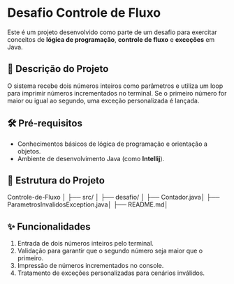 # Desafio Controle de Fluxo

Este é um projeto desenvolvido como parte de um desafio para exercitar conceitos de **lógica de programação**, **controle de fluxo** e **exceções** em Java.

## 🚀 Descrição do Projeto

O sistema recebe dois números inteiros como parâmetros e utiliza um loop para imprimir números incrementados no terminal. Se o primeiro número for maior ou igual ao segundo, uma exceção personalizada é lançada.

## 🛠️ Pré-requisitos

- Conhecimentos básicos de lógica de programação e orientação a objetos.
- Ambiente de desenvolvimento Java (como **Intellij**).

## 📂 Estrutura do Projeto
Controle-de-Fluxo │ ├── src/ │ ├── desafio/ │ ├── Contador.java│ ├── ParametrosInvalidosException.java│ ├── README.md│

## ✨ Funcionalidades

1. Entrada de dois números inteiros pelo terminal.
2. Validação para garantir que o segundo número seja maior que o primeiro.
3. Impressão de números incrementados no console.
4. Tratamento de exceções personalizadas para cenários inválidos.




